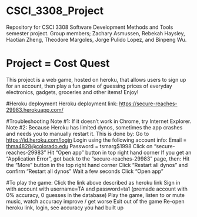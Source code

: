 # CSCI_3308_Project
Repository for CSCI 3308 Software Development Methods and Tools semester project. Group members; Zachary Asmussen, Rebekah Haysley, Haotian Zheng, Theodore Margoles, Jorge Pulido Lopez, and Binpeng Wu.

# Project = Cost Quest
This project is a web game, hosted on heroku, that allows users to sign up for an account, then play a fun game of guessing prices of everyday electronics, gadgets, groceries and other items! Enjoy!

#Heroku deployment 
Heroku deployment link: https://secure-reaches-29983.herokuapp.com/

#Troubleshooting 
Note #1: If it doesn’t work in Chrome, try Internet Explorer.
Note #2: Because Heroku has limited dynos, sometimes the app crashes and needs you to manually restart it. This is done by: 
Go to https://id.heroku.com/login
Login using the following account info:
Email = thma4828@colorado.edu
Password = tsmarg$1998
Click on “secure-reaches-29983”
Hit “Open app” button in top right hand corner
If you get an “Application Error”, got back to the “secure-reaches-29983” page, then:
Hit the “More” button in the top right hand corner
Click “Restart all dynos” and confirm “Restart all dynos”
Wait a few seconds
Click “Open app”

#To play the game:
Click the link above described as heroku link
Sign in with account with username=TA and password=ta1 (premade account with 0% accuracy, 0 guesses in the database)
Play the game, listen to or mute music, watch accuracy improve / get worse
Exit out of the game
Re-open heroku link, login, see accuracy you had built up


